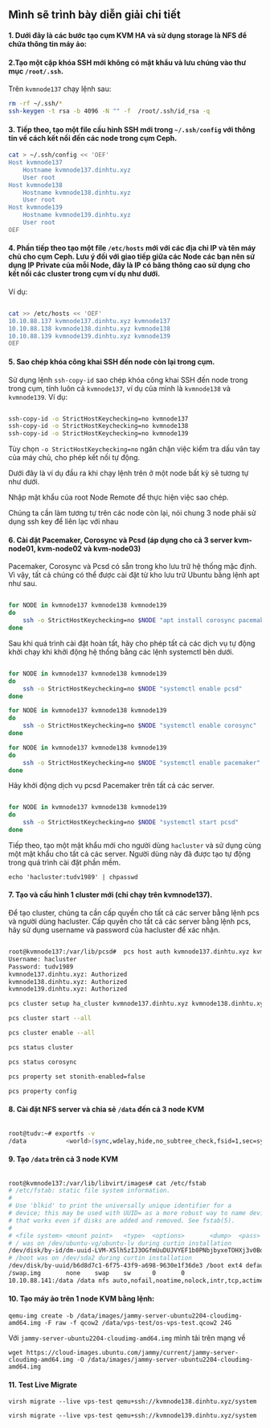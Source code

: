 ## Mình sẽ trình bày diễn giải chi tiết

#### 1. Dưới đây là các bước tạo cụm KVM HA và sử dụng storage là NFS để chứa thông tin máy ảo:

#### 2.Tạo một cặp khóa SSH mới không có mật khẩu và lưu chúng vào thư mục ``/root/.ssh``.

Trên ``kvmnode137`` chạy lệnh sau: 

```Bash
rm -rf ~/.ssh/*
ssh-keygen -t rsa -b 4096 -N "" -f  /root/.ssh/id_rsa -q
```

#### 3. Tiếp theo, tạo một file cấu hình SSH mới trong ``~/.ssh/config`` với thông tin về cách kết nối đến các node trong cụm Ceph.

```Bash
cat > ~/.ssh/config << 'OEF'
Host kvmnode137
    Hostname kvmnode137.dinhtu.xyz 
    User root
Host kvmnode138
    Hostname kvmnode138.dinhtu.xyz 
    User root
Host kvmnode139
    Hostname kvmnode139.dinhtu.xyz 
    User root
OEF

```

#### 4. Phần tiếp theo tạo một file ``/etc/hosts`` mới với các địa chỉ IP và tên máy chủ cho cụm Ceph. Lưu ý đối với giao tiếp giữa các Node các bạn nên sử dụng IP Private của mỗi Node, đây là IP có băng thông cao sử dụng cho kết nối các cluster trong cụm ví dụ như dưới.

Ví dụ:

```Bash

cat >> /etc/hosts << 'OEF'
10.10.88.137 kvmnode137.dinhtu.xyz kvmnode137
10.10.88.138 kvmnode138.dinhtu.xyz kvmnode138
10.10.88.139 kvmnode139.dinhtu.xyz kvmnode139
OEF

```

#### 5. Sao chép khóa công khai SSH đến node còn lại trong cụm.

Sử dụng lệnh ``ssh-copy-id`` sao chép khóa công khai SSH đến node trong trong cụm, tính luôn cả ``kvmnode137``, ví dụ của mình là ``kvmnode138`` và ``kvmnode139``.
Ví dụ:

```Bash

ssh-copy-id -o StrictHostKeychecking=no kvmnode137
ssh-copy-id -o StrictHostKeychecking=no kvmnode138
ssh-copy-id -o StrictHostKeychecking=no kvmnode139

```

Tùy chọn ``-o StrictHostKeychecking=no`` ngăn chặn việc kiểm tra dấu vân tay của máy chủ, cho phép kết nối tự động.

Dưới đây là ví dụ đầu ra khi chạy lệnh trên ở một node bất kỳ sẽ tương tự như dưới.

Nhập mật khẩu của root Node Remote để thực hiện việc sao chép.

Chúng ta cần làm tương tự trên các node còn lại, nói chung 3 node phải sử dụng ssh key để liên lạc với nhau

#### 6. Cài đặt Pacemaker, Corosync và Pcsd  (áp dụng cho cả 3 server kvm-node01, kvm-node02 và kvm-node03)

Pacemaker, Corosync và Pcsd có sẵn trong kho lưu trữ hệ thống mặc định. Vì vậy, tất cả chúng có thể được cài đặt từ kho lưu trữ Ubuntu bằng lệnh apt như sau.


```Bash

for NODE in kvmnode137 kvmnode138 kvmnode139
do
    ssh -o StrictHostKeychecking=no $NODE "apt install corosync pacemaker pcs -y"
done 

```

Sau khi quá trình cài đặt hoàn tất, hãy cho phép tất cả các dịch vụ tự động khởi chạy khi khởi động hệ thống bằng các lệnh systemctl bên dưới.

```Bash

for NODE in kvmnode137 kvmnode138 kvmnode139
do
    ssh -o StrictHostKeychecking=no $NODE "systemctl enable pcsd"
done 

for NODE in kvmnode137 kvmnode138 kvmnode139
do
    ssh -o StrictHostKeychecking=no $NODE "systemctl enable corosync"
done 

for NODE in kvmnode137 kvmnode138 kvmnode139
do
    ssh -o StrictHostKeychecking=no $NODE "systemctl enable pacemaker"
done 

```
Hãy khởi động dịch vụ pcsd Pacemaker trên tất cả các server.

```Bash

for NODE in kvmnode137 kvmnode138 kvmnode139
do
    ssh -o StrictHostKeychecking=no $NODE "systemctl start pcsd"
done 

```

Tiếp theo, tạo một mật khẩu mới cho người dùng ``hacluster`` và sử dụng cùng một mật khẩu cho tất cả các server. Người dùng này đã được tạo tự động trong quá trình cài đặt phần mềm.

    echo 'hacluster:tudv1989' | chpasswd

#### 7. Tạo và cấu hình 1 cluster mới (chỉ chạy trên kvmnode137).

Để tạo cluster, chúng ta cần cấp quyền cho tất cả các server bằng lệnh pcs và người dùng hacluster. Cấp quyền cho tất cả các server bằng lệnh pcs, hãy sử dụng username và password của hacluster để xác nhận.

```Bash

root@kvmnode137:/var/lib/pcsd#  pcs host auth kvmnode137.dinhtu.xyz kvmnode138.dinhtu.xyz kvmnode139.dinhtu.xyz
Username: hacluster
Password: tudv1989
kvmnode137.dinhtu.xyz: Authorized
kvmnode138.dinhtu.xyz: Authorized
kvmnode139.dinhtu.xyz: Authorized

pcs cluster setup ha_cluster kvmnode137.dinhtu.xyz kvmnode138.dinhtu.xyz kvmnode139.dinhtu.xyz --force

pcs cluster start --all

pcs cluster enable --all

pcs status cluster

pcs status corosync

pcs property set stonith-enabled=false

pcs property config

```

#### 8. Cài đặt NFS server và chia sẻ ``/data`` đến cả 3 node KVM

```Bash

root@tudv:~# exportfs -v
/data           <world>(sync,wdelay,hide,no_subtree_check,fsid=1,sec=sys,rw,secure,no_root_squash,no_all_squash)

```
#### 9. Tạo ``/data`` trên cả 3 node KVM

```Bash

root@kvmnode137:/var/lib/libvirt/images# cat /etc/fstab
# /etc/fstab: static file system information.
#
# Use 'blkid' to print the universally unique identifier for a
# device; this may be used with UUID= as a more robust way to name devices
# that works even if disks are added and removed. See fstab(5).
#
# <file system> <mount point>   <type>  <options>       <dump>  <pass>
# / was on /dev/ubuntu-vg/ubuntu-lv during curtin installation
/dev/disk/by-id/dm-uuid-LVM-XSlh5zIJ3OGfmUuDUJVYEF1b0PNbjbyxeTOHXj3v0BdZ3StRRaVR4AxfOuvRt0JN / ext4 defaults 0 1
# /boot was on /dev/sda2 during curtin installation
/dev/disk/by-uuid/b6d8d7c1-6f75-43f9-a698-9630e1f36de3 /boot ext4 defaults 0 1
/swap.img       none    swap    sw      0       0
10.10.88.141:/data /data nfs auto,nofail,noatime,nolock,intr,tcp,actimeo=1800 0 0

```

#### 10. Tạo máy ảo trên 1 node KVM bằng lệnh:

    qemu-img create -b /data/images/jammy-server-ubuntu2204-cloudimg-amd64.img -F raw -f qcow2 /data/vps-test/os-vps-test.qcow2 24G

Với ``jammy-server-ubuntu2204-cloudimg-amd64.img`` mình tải trên mạng về

    wget https://cloud-images.ubuntu.com/jammy/current/jammy-server-cloudimg-amd64.img -O /data/images/jammy-server-ubuntu2204-cloudimg-amd64.img

#### 11. Test Live Migrate

    virsh migrate --live vps-test qemu+ssh://kvmnode138.dinhtu.xyz/system

    virsh migrate --live vps-test qemu+ssh://kvmnode139.dinhtu.xyz/system


